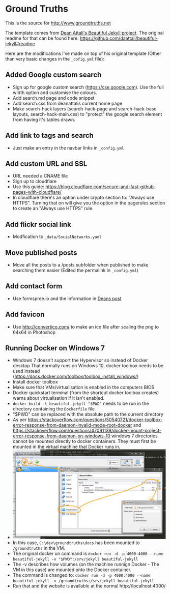 # Ground Truths

This is the source for http://www.groundtruths.net

The template comes from [Dean Attali's Beautiful Jekyll project](http://deanattali.com/beautiful-jekyll). The original readme for that can be found here: https://github.com/daattali/beautiful-jekyll#readme

Here are the modifications I've made on top of his original template (Other than very basic changes in the `_cofig.yml` file):

## Added Google custom search

* Sign up for google custom search (https://cse.google.com). Use the full width option and customise the colours.
* Add search.md page and code snippet
* Add search.css from deanattalis current home page
* Make search-hack layers (search-hack-page and search-hack-base layouts, search-hack-main.css) to "protect" the google search element from having it's tables drawn.

## Add link to tags and search

* Just make an entry in the navbar links in `_config.yml`

## Add custom URL and SSL

* URL needed a CNAME file
* Sign up to cloudflare
* Use this guide: https://blog.cloudflare.com/secure-and-fast-github-pages-with-cloudflare/
* In cloudflare there's an option under crypto section to: "Always use HTTPS". Turning that on will give you the option in the pagerules section to create an "Always use HTTPS" rule.

## Add flickr social link

* Modfication to `_data/SocialNetworks.yaml`

## Move published posts

* Move all the posts to a /posts subfolder when published to make searching them easier (Edited the permalink in `_config.yml`)

## Add contact form

* Use formspree.io and the information in [Deans post](http://disq.us/p/1qmi76b)

## Add favicon

* Use http://convertico.com/ to make an ico file after scaling the png to 64x64 in Photoshop

## Running Docker on Windows 7

* Windows 7 doesn't support the Hypervisor so instead of Docker desktop That normally runs on Windows 10, docker toolbox needs to be used instead (https://docs.docker.com/toolbox/toolbox_install_windows/)
* Install docker toolbox
* Make sure that VMs/virtualisation is enabled in the computers BIOS
* Docker quickstart terminal (from the shortcut docker toolbox creates) warns about virtualisation if it isn't enabled.
* `docker build -t beautiful-jekyll "$PWD"` needs to be run in the directory containing the `Dockerfile` file
* "$PWD" can be replaced with the absolute path to the current directory
* As per https://stackoverflow.com/questions/50540721/docker-toolbox-error-response-from-daemon-invalid-mode-root-docker and https://stackoverflow.com/questions/47091139/docker-mount-project-error-response-from-daemon-on-windows-10 windows 7 directories cannot be mounted directly to docker containers. They must first be mounted in the virtual machine that Docker runs in.
* ![Virtual Machine](images/mount_folder_vm.jpg)
* In this case, `C:\dev\groundtruths\docs` has been mounted to `/groundtruths` in the VM.
* The original docker un command is `docker run -d -p 4000:4000 --name beautiful-jekyll -v "$PWD":/srv/jekyll beautiful-jekyll`
* The -v describes how volumes (on the machine runnign Docker - The VM in this case) are mounted onto the Docker container.
* The command is changed to: `docker run -d -p 4000:4000 --name beautiful-jekyll -v /groundtruths:/srv/jekyll beautiful-jekyll`
* Run that and the website is available at the normal http://localhost:4000/
